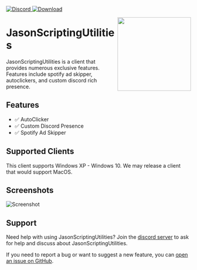 <p align="left">
  <a href="https://discord.gg/ZEDUWwJZPy">
    <img src="https://img.shields.io/badge/-Chat_on_Discord-7289DA.svg?logo=discord&style=flat-square&logoColor=white" alt="Discord">
  </a>
  <a href="https://github.com/JaxonTekk/JasonScriptingUtilities/releases">
    <img src="https://img.shields.io/badge/-Download_from_Github-D24939.svg?logo=githubs&style=flat-square&logoColor=white" alt="Download">
  </a>
</p>

<img align="right" src="https://media.discordapp.net/attachments/740320598030549192/833480796899115009/161861276115055440.png" height="200" width="200">

# JasonScriptingUtilities

JasonScriptingUtilities is a client that provides numerous exclusive features. Features include spotify ad skipper, autoclickers, and custom discord rich presence. 

## Features
- ✅ AutoClicker
- ✅ Custom Discord Presence
- ✅ Spotify Ad Skipper

## Supported Clients

This client supports Windows XP - Windows 10. We may release a client that would support MacOS.

## Screenshots

<img src="https://media.discordapp.net/attachments/740320598030549192/833565682573639750/unknown.png" alt="Screenshot">

## Support

Need help with using JasonScriptingUtilities? Join the [discord server](https://discord.gg/ZEDUWwJZPy) to ask for help and discuss about JasonScriptingUtilities.

If you need to report a bug or want to suggest a new feature, you can [open an issue on GitHub](https://github.com/JaxonTekk/JasonScriptingUtilities/issues/new).
